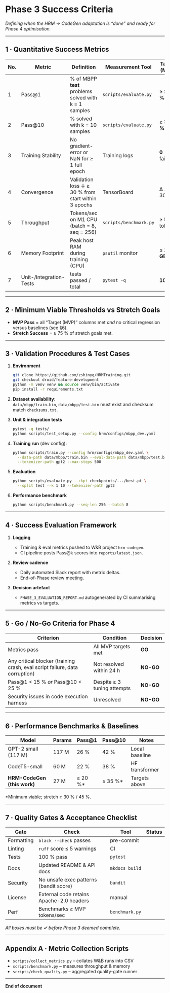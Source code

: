 # Phase 3 Success Criteria  
_Defining when the HRM → CodeGen adaptation is “done” and ready for Phase 4 optimisation._

---

## 1 · Quantitative Success Metrics

| No. | Metric | Definition | Measurement Tool | Target (MVP) | Stretch Goal |
|-----|--------|------------|------------------|---------------|--------------|
| 1   | Pass@1 | % of MBPP **test** problems solved with k = 1 samples | `scripts/evaluate.py` | ≥ **20 %** | ≥ **30 %** |
| 2   | Pass@10 | % solved with k = 10 samples | `scripts/evaluate.py` | ≥ **35 %** | ≥ **45 %** |
| 3   | Training Stability | No gradient-error or NaN for ≥ 1 full epoch | Training logs | **0** failures | — |
| 4   | Convergence | Validation loss ↓ ≥ 30 % from start within 3 epochs | TensorBoard | Δ ≤ –30 % | Δ ≤ –40 % |
| 5   | Throughput | Tokens/sec on M1 CPU (batch = 8, seq = 256) | `scripts/benchmark.py` | ≥ **550** tok/s | ≥ 650 tok/s |
| 6   | Memory Footprint | Peak host RAM during training (CPU) | `psutil` monitor | ≤ **16 GB** | ≤ 12 GB |
| 7   | Unit-/Integration-Tests | tests passed / total | `pytest -q` | **100 %** | — |

---

## 2 · Minimum Viable Thresholds vs Stretch Goals
* **MVP Pass** = all “Target (MVP)” columns met _and_ no critical regression versus baselines (see §6).  
* **Stretch Success** = ≥ 75 % of stretch goals met.

---

## 3 · Validation Procedures & Test Cases

1. **Environment**  
   ```bash
   git clone https://github.com/zshinyg/HRMTraining.git
   git checkout droid/feature-development
   python -m venv venv && source venv/bin/activate
   pip install -r requirements.txt
   ```

2. **Dataset availability**:  
   `data/mbpp/train.bin`, `data/mbpp/test.bin` must exist and checksum match `checksums.txt`.

3. **Unit & integration tests**  
   ```bash
   pytest -q tests/
   python scripts/test_setup.py --config hrm/configs/mbpp_dev.yaml
   ```

4. **Training run** (dev config):  
   ```bash
   python scripts/train.py --config hrm/configs/mbpp_dev.yaml \
     --data-path data/mbpp/train.bin --eval-data-path data/mbpp/test.bin \
     --tokenizer-path gpt2 --max-steps 500
   ```

5. **Evaluation**  
   ```bash
   python scripts/evaluate.py --ckpt checkpoints/.../best.pt \
     --split test --k 1 10 --tokenizer-path gpt2
   ```

6. **Performance benchmark**  
   ```bash
   python scripts/benchmark.py --seq-len 256 --batch 8
   ```

---

## 4 · Success Evaluation Framework

1. **Logging**  
   * Training & eval metrics pushed to W&B project `hrm-codegen`.
   * CI pipeline posts Pass@k scores into `reports/latest.json`.

2. **Review cadence**  
   * Daily automated Slack report with metric deltas.  
   * End-of-Phase review meeting.

3. **Decision artefact**  
   * `PHASE_3_EVALUATION_REPORT.md` autogenerated by CI summarising metrics vs targets.

---

## 5 · Go / No-Go Criteria for Phase 4

| Criterion | Condition | Decision |
|-----------|-----------|----------|
| Metrics pass | All MVP targets met | **GO** |
| Any critical blocker (training crash, eval script failure, data corruption) | Not resolved within 24 h | **NO-GO** |
| Pass@1 < 15 % _or_ Pass@10 < 25 % | Despite ≥ 3 tuning attempts | **NO-GO** |
| Security issues in code execution harness | Unresolved | **NO-GO** |

---

## 6 · Performance Benchmarks & Baselines

| Model | Params | Pass@1 | Pass@10 | Notes |
|-------|--------|--------|---------|-------|
| GPT-2 small (117 M) | 117 M | 26 % | 42 % | Local baseline |
| CodeT5-small | 60 M | 22 % | 38 % | HF transformer |
| **HRM-CodeGen (this work)** | 27 M | ≥ 20 %* | ≥ 35 %* | Targets above |

\*Minimum viable; stretch ≥ 30 % / 45 %.

---

## 7 · Quality Gates & Acceptance Checklist

| Gate | Check | Tool | Status |
|------|-------|------|--------|
| Formatting | `black --check` passes | pre-commit |  |
| Linting | `ruff` score ≤ 5 warnings | CI |  |
| Tests | 100 % pass | `pytest` |  |
| Docs | Updated README & API docs | `mkdocs build` |  |
| Security | No unsafe exec patterns (bandit score) | `bandit` |  |
| License | External code retains Apache-2.0 headers | manual |  |
| Perf | Benchmarks ≥ MVP tokens/sec | `benchmark.py` |  |

_All boxes must be ✔ before Phase 3 deemed complete._

---

## Appendix A · Metric Collection Scripts
* `scripts/collect_metrics.py` – collates W&B runs into CSV  
* `scripts/benchmark.py` – measures throughput & memory  
* `scripts/check_quality.py` – aggregated quality-gate runner

---

**End of document**

